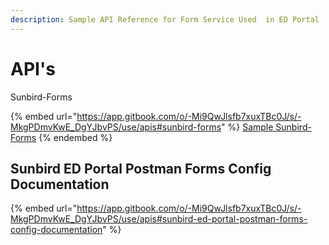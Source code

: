 ```yaml
---
description: Sample API Reference for Form Service Used  in ED Portal
---
```


# API's

Sunbird-Forms

{% embed url="https://app.gitbook.com/o/-Mi9QwJlsfb7xuxTBc0J/s/-MkgPDmvKwE_DgYJbvPS/use/apis#sunbird-forms" %}
[Sample Sunbird-Forms](https://project-sunbird.atlassian.net/wiki/spaces/SBDES/pages/2637725751/Form+API+s)
{% endembed %}

## **Sunbird ED Portal Postman Forms Config Documentation**

{% embed url="https://app.gitbook.com/o/-Mi9QwJlsfb7xuxTBc0J/s/-MkgPDmvKwE_DgYJbvPS/use/apis#sunbird-ed-portal-postman-forms-config-documentation" %}

